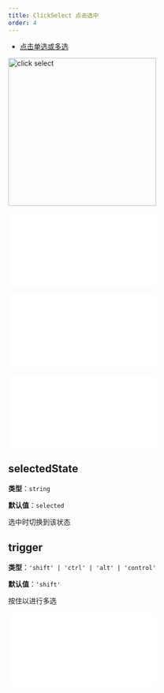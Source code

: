```yaml
---
title: ClickSelect 点击选中
order: 4
---
```


- [点击单选或多选](/examples/interaction/select/#click)

<img alt="click select" src="https://mdn.alipayobjects.com/huamei_qa8qxu/afts/img/A*n5nAS6BBD24AAAAAAAAAAAAADmJ7AQ/original" height='300'/>

<embed src="../../common/BehaviorEventName.zh.md"></embed>

<embed src="../../common/BehaviorMultiple.zh.md"></embed>

<embed src="../../common/BehaviorItemTypes.zh.md"></embed>

## selectedState

**类型**：`string`

**默认值**：`selected`

选中时切换到该状态

## trigger

**类型**：`'shift' | 'ctrl' | 'alt' | 'control'`

**默认值**：`'shift'`

按住以进行多选

<embed src="../../common/BehaviorShould.zh.md"></embed>
